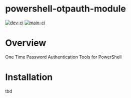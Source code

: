 # powershell-otpauth-module

[![dev-ci](https://github.com/geoffodonnell/powershell-otpauth-module/actions/workflows/ci-cd.yml/badge.svg?branch=develop&event=push)](https://github.com/geoffodonnell/powershell-otpauth-module/actions/workflows/ci-cd.yml)
[![main-ci](https://github.com/geoffodonnell/powershell-otpauth-module/actions/workflows/ci-cd.yml/badge.svg?branch=main&event=push)](https://github.com/geoffodonnell/powershell-otpauth-module/actions/workflows/ci-cd.yml)

# Overview
One Time Password Authentication Tools for PowerShell

# Installation
tbd